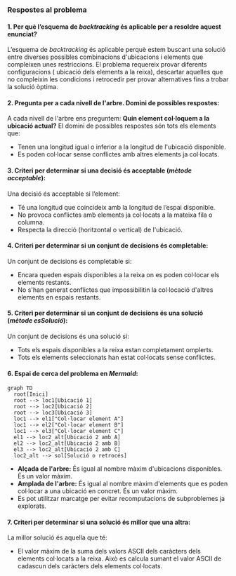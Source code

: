 ### Respostes al problema

#### 1. Per què l’esquema de *backtracking* és aplicable per a resoldre aquest enunciat?

L’esquema de *backtracking* és aplicable perquè estem buscant una solució entre diverses possibles combinacions
d'ubicacions i elements que compleixen unes restriccions. El problema requereix provar diferents configuracions (
ubicació dels elements a la reixa), descartar aquelles que no compleixin les condicions i retrocedir per provar
alternatives fins a trobar la solució òptima.

#### 2. Pregunta per a cada nivell de l'arbre. Domini de possibles respostes:

A cada nivell de l'arbre ens preguntem:
**Quin element col·loquem a la ubicació actual?**
El domini de possibles respostes són tots els elements que:

- Tenen una longitud igual o inferior a la longitud de l'ubicació disponible.
- Es poden col·locar sense conflictes amb altres elements ja col·locats.

#### 3. Criteri per determinar si una decisió és acceptable (*mètode acceptable*):

Una decisió és acceptable si l’element:

- Té una longitud que coincideix amb la longitud de l’espai disponible.
- No provoca conflictes amb elements ja col·locats a la mateixa fila o columna.
- Respecta la direcció (horitzontal o vertical) de l'ubicació.

#### 4. Criteri per determinar si un conjunt de decisions és completable:

Un conjunt de decisions és completable si:

- Encara queden espais disponibles a la reixa on es poden col·locar els elements restants.
- No s'han generat conflictes que impossibilitin la col·locació d'altres elements en espais restants.

#### 5. Criteri per determinar si un conjunt de decisions és una solució (*mètode esSolució*):

Un conjunt de decisions és una solució si:

- Tots els espais disponibles a la reixa estan completament omplerts.
- Tots els elements seleccionats han estat col·locats sense conflictes.

#### 6. Espai de cerca del problema en *Mermaid*:

```mermaid
graph TD
  root[Inici]
  root --> loc1[Ubicació 1]
  root --> loc2[Ubicació 2]
  root --> loc3[Ubicació 3]
  loc1 --> el1["Col·locar element A"]
  loc1 --> el2["Col·locar element B"]
  loc1 --> el3["Col·locar element C"]
  el1 --> loc2_alt[Ubicació 2 amb A]
  el2 --> loc2_alt[Ubicació 2 amb B]
  el3 --> loc2_alt[Ubicació 2 amb C]
  loc2_alt --> sol[Solució o retrocés]
```

- **Alçada de l'arbre:** És igual al nombre màxim d'ubicacions disponibles. És un valor màxim.
- **Amplada de l'arbre:** És igual al nombre màxim d'elements que es poden col·locar a una ubicació en concret. És un
  valor màxim.
- Es pot utilitzar marcatge per evitar recomputacions de subproblemes ja explorats.

#### 7. Criteri per determinar si una solució és millor que una altra:

La millor solució és aquella que té:

- El valor màxim de la suma dels valors ASCII dels caràcters dels elements col·locats a la reixa. Això es calcula sumant
  el valor ASCII de cadascun dels caràcters dels elements col·locats.